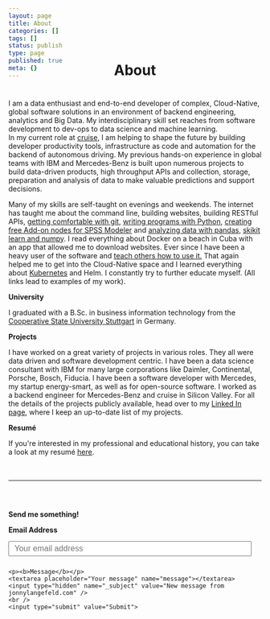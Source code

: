 ```yaml
---
layout: page
title: About
categories: []
tags: []
status: publish
type: page
published: true
meta: {}
---
```


<h1 style="text-align: center; margin-bottom: 40px; margin-top: -50px">About</h1>

<div>
  <p>I am a data enthusiast and end-to-end developer of complex, Cloud-Native, global software solutions in an environment of backend engineering, analytics and Big Data. My interdisciplinary skill set reaches from software development to dev-ops to data science and machine learning. <br>
  In my current role at <a href="https://getcruise.com">cruise</a>, I am helping to shape the future by building developer productivity tools, infrastructure as code and automation for the backend of autonomous driving. My previous hands-on experience in global teams with IBM and Mercedes-Benz is built upon numerous projects to build data-driven products, high throughput APIs and collection, storage, preparation and analysis of data to make valuable predictions and support decisions.
  </p>

  <p>Many of my skills are self-taught on evenings and weekends. The internet has taught me about the command line, building websites, building RESTful APIs, <a href="https://github.com/jonnylangefeld">getting comfortable with git</a>, <a href="https://github.com/jonnylangefeld/ChordPro">writing programs with Python</a>, <a href="https://github.com/jonnylangefeld/SPSSTwitter">creating free Add-on nodes for SPSS Modeler</a> and <a h href="https://www.kaggle.com/jonnylangefeld/explore-dividends">analyzing data with pandas</a>, <a href="https://github.com/jonnylangefeld/learning/blob/master/Machine%20Learning/scikit-learn%20Classifier.ipynb">skikit learn and numpy</a>. I read everything about Docker on a beach in Cuba with an app that allowed me to download websites. Ever since I have been a heavy user of the software and <a href="https://www.youtube.com/watch?v=JprTjTViaEA">teach others how to use it.</a> That again helped me to get into the Cloud-Native space and I learned everything about <a href="https://www.udacity.com/course/scalable-microservices-with-kubernetes--ud615">Kubernetes</a> and Helm. I constantly try to further educate myself. (All links lead to examples of my work).</p>

  <p><b>University</b></p>

  <p>I graduated with a B.Sc. in business information technology from the <a href="http://www.dhbw.de/english/home.html" target="_blank">Cooperative State University Stuttgart</a> in Germany.</p>

  <p><b>Projects</b></p>

  <p>I have worked on a great variety of projects in various roles. They all were data driven and software development centric. I have been a data science consultant with IBM for many large corporations like Daimler, Continental, Porsche, Bosch, Fiducia. I have been a software developer with Mercedes, my startup energy-smart, as well as for open-source software. I worked as a backend engineer for Mercedes-Benz and cruise in Silicon Valley. For all the details of the projects publicly available, head over to my <a href="https://www.linkedin.com/in/jonnylangefeld/" target="_blank">Linked In page</a>, where I keep an up-to-date list of my projects.</p>

  <p><b>Resumé</b></p>
  <p>If you're interested in my professional and educational history, you can take a look at my resumé <a href="/assets/about/Resum%C3%A9%20Jonny%20Langefeld.pdf" target="_blank">here</a>.</p>
</div>


<div style="width: 100%; float: left; margin-top: 20px">
  <hr />
  <form id="contactform" method="POST" action="https://formspree.io/jonny.langefeld@gmail.com">
    <p><b>Send me something!</b></p>
    <p><b>Email Address</b></p>
    <input type="email" name="_replyto" placeholder="Your email address">

    <p><b>Message</b></p>
    <textarea placeholder="Your message" name="message"></textarea>
    <input type="hidden" name="_subject" value="New message from jonnylangefeld.com" />
    <br />
    <input type="submit" value="Submit">
  </form>
</div>

<style type="text/css">
  #contactform {
    padding-top: 30px;
  }

  #contactform input[type="email"] {
    width: calc(100% - 20px);
    height: 30px;
    font-size: 16px;
    padding: 10px;
    margin-bottom: 10px;
  }

  #contactform textarea {
    width: calc(100% - 30px);
    height: 100px;
    font-size: 16px;
    border: 1px solid #ccc;
    background-color: #fafafa;
    padding: 15px;
    resize: vertical;
  }
  
  #contactform input[type="submit"] {
    display: inline-block;
    width: 127px;
    height: 42px;
    background-color: #272727;
    color: white;
    font-weight: 600;
    font-style: normal;
    font-size: 14px;
    border: none;
    margin-top: 10px;
    cursor: pointer;
  }
</style>
